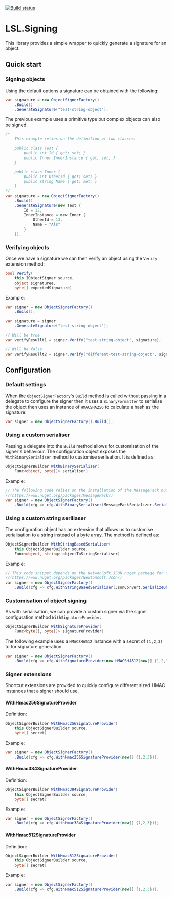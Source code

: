 [![Build status](https://ci.appveyor.com/api/projects/status/9i2as11ge6ecash8?svg=true)](https://ci.appveyor.com/project/alunacjones/lsl-signing)

# LSL.Signing

This library provides a simple wrapper to quickly generate a signature for an object.

## Quick start

### Signing objects

Using the default options a signature can be obtained with the following:

```csharp
var signature = new ObjectSignerFactory()
    .Build()
    .GenerateSignature("test-string-object");
```

The previous example uses a primitive type but complex objects can also be signed:

```csharp
/*
    This example relies on the definition of two classes:

    public class Test {
        public int Id { get; set; }
        public Inner InnerInstance { get; set; }
    }

    public class Inner {
        public int OtherId { get; set; }
        public string Name { get; set; }
    }
*/
var signature = new ObjectSignerFactory()
    .Build()
    .GenerateSignature(new Test {
        Id = 12,
        InnerInstance = new Inner {
            OtherId = 13,
            Name = "Als"
        }
    });
```

### Verifying objects

Once we have a signature we can then verify an object using the `Verify` extension method:

```csharp
bool Verify(
    this IObjectSigner source, 
    object signaturee, 
    byte[] expectedSignature)
```

Example:

```csharp
var signer = new ObjectSignerFactory()
    .Build();

var signature = signer
    .GenerateSignature("test-string-object");

// Will be true
var verifyResullt1 = signer.Verify("test-string-object", signature);

// Will be false
var verifyResullt2 = signer.Verify("different-test-string-object", signature);
```

## Configuration

### Default settings

When the `ObjectSignerFactory`'s `Build` method is called without passing in a delegate to configure the signer then it uses a `BinaryFormatter` to serialise the object then uses an instance of  `HMACSHA256` to calculate a hash as the signature:

```csharp
var signer = new ObjectSignerFactory().Build();
```

### Using a custom serialiser

Passing a delegate into the `Build` method allows for customisation of the signer's behaviour. The configuration object exposes the `WithBinarySerialiser` method to customise serlisation. It is defined as:

```csharp
ObjectSignerBuilder WithBinarySerialiser(
    Func<object, byte[]> serialiser)
```

Example:

```csharp
// The following code relies on the installation of the MessagePack nuget library 
//(https://www.nuget.org/packages/MessagePack/)
var signer = new ObjectSignerFactory()
    .Build(cfg => cfg.WithBinarySerialiser(MessagePackSerializer.Serialize));
```

### Using a custom string seriliaser

The configuration object has an extension that allows us to customise serialisation to a string instead of a byte array. The method is defined as:

```csharp
ObjectSignerBuilder WithStringBasedSerialiser(
    this ObjectSignerBuilder source, 
    Func<object, string> objectToStringSerialiser)
```

Example:

```csharp
// This code snippet depends on the NetwonSoft.JSON nuget package for serialisation to a string 
//(https://www.nuget.org/packages/Newtonsoft.Json/)
var signer = new ObjectSignerFactory()
    .Build(cfg => cfg.WithStringBasedSerialiser(JsonConvert.SerializeObject));
```

### Customisation of object signing

As with serialisation, we can provide a custom signer via the signer configuration method `WithSignatureProvider`:

```csharp
ObjectSignerBuilder WithSignatureProvider(
    Func<byte[], byte[]> signatureProvider)
```

The following example uses a `HMACSHA512` instance with a secret of `[1,2,3]` to for signature generation.

```csharp
var signer = new ObjectSignerFactory()
    .Build(cfg => cfg.WithSignatureProvider(new HMACSHA512(new[] {1,2,3}).ComputeHash));
```

### Signer extensions

Shortcut extensions are provided to quickly configure different sized HMAC instances that a signer should use.

#### WithHmac256SignatureProvider

Definition:

```csharp
ObjectSignerBuilder WithHmac256SignatureProvider(
    this ObjectSignerBuilder source, 
    byte[] secret)
```

Example:

```csharp
var signer = new ObjectSignerFactory()
    .Build(cfg => cfg.WithHmac256SignatureProvider(new[] {1,2,3}));
```

#### WithHmac384SignatureProvider

Definition:

```csharp
ObjectSignerBuilder WithHmac384SignatureProvider(
    this ObjectSignerBuilder source, 
    byte[] secret)
```

Example:

```csharp
var signer = new ObjectSignerFactory()
    .Build(cfg => cfg.WithHmac384SignatureProvider(new[] {1,2,3}));
```

#### WithHmac512SignatureProvider

Definition:

```csharp
ObjectSignerBuilder WithHmac512SignatureProvider(
    this ObjectSignerBuilder source, 
    byte[] secret)
```

Example:

```csharp
var signer = new ObjectSignerFactory()
    .Build(cfg => cfg.WithHmac512SignatureProvider(new[] {1,2,3}));
```